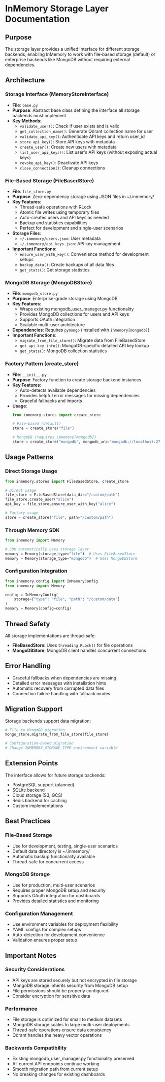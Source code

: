 # InMemory Storage Layer Documentation

## Purpose
The storage layer provides a unified interface for different storage backends, enabling InMemory to work with file-based storage (default) or enterprise backends like MongoDB without requiring external dependencies.

## Architecture

### Storage Interface (MemoryStoreInterface)
- **File**: `base.py`
- **Purpose**: Abstract base class defining the interface all storage backends must implement
- **Key Methods**:
  - `validate_user()`: Check if user exists and is valid
  - `get_collection_name()`: Generate Qdrant collection name for user
  - `validate_api_key()`: Authenticate API keys and return user_id
  - `store_api_key()`: Store API keys with metadata
  - `create_user()`: Create new users with metadata
  - `list_user_api_keys()`: List user's API keys (without exposing actual keys)
  - `revoke_api_key()`: Deactivate API keys
  - `close_connection()`: Cleanup connections

### File-Based Storage (FileBasedStore)
- **File**: `file_store.py` 
- **Purpose**: Zero-dependency storage using JSON files in ~/.inmemory/
- **Key Features**:
  - Thread-safe operations with RLock
  - Atomic file writes using temporary files
  - Auto-creates users and API keys as needed
  - Backup and statistics capabilities
  - Perfect for development and single-user scenarios
- **Storage Files**:
  - `~/.inmemory/users.json`: User metadata
  - `~/.inmemory/api_keys.json`: API key management
- **Important Functions**:
  - `ensure_user_with_key()`: Convenience method for development setups
  - `backup_data()`: Create backups of all data files
  - `get_stats()`: Get storage statistics

### MongoDB Storage (MongoDBStore)  
- **File**: `mongodb_store.py`
- **Purpose**: Enterprise-grade storage using MongoDB
- **Key Features**:
  - Wraps existing mongodb_user_manager.py functionality
  - Provides MongoDB collections for users and API keys
  - Supports OAuth integration
  - Scalable multi-user architecture
- **Dependencies**: Requires `pymongo` (installed with `inmemory[mongodb]`)
- **Important Functions**:
  - `migrate_from_file_store()`: Migrate data from FileBasedStore
  - `get_api_key_info()`: MongoDB-specific detailed API key lookup
  - `get_stats()`: MongoDB collection statistics

### Factory Pattern (create_store)
- **File**: `__init__.py`
- **Purpose**: Factory function to create storage backend instances
- **Key Features**:
  - Auto-detects available dependencies
  - Provides helpful error messages for missing dependencies
  - Graceful fallbacks and imports
- **Usage**:
  ```python
  from inmemory.stores import create_store
  
  # File-based (default)
  store = create_store("file")
  
  # MongoDB (requires inmemory[mongodb])  
  store = create_store("mongodb", mongodb_uri="mongodb://localhost:27017")
  ```

## Usage Patterns

### Direct Storage Usage
```python
from inmemory.stores import FileBasedStore, create_store

# Direct usage
file_store = FileBasedStore(data_dir="/custom/path")
file_store.create_user("alice")
api_key = file_store.ensure_user_with_key("alice")

# Factory usage
store = create_store("file", path="/custom/path")
```

### Through Memory SDK
```python
from inmemory import Memory

# SDK automatically uses storage layer
memory = Memory(storage_type="file")  # Uses FileBasedStore
memory = Memory(storage_type="mongodb")  # Uses MongoDBStore
```

### Configuration Integration
```python
from inmemory.config import InMemoryConfig
from inmemory import Memory

config = InMemoryConfig(
    storage={"type": "file", "path": "/custom/data"}
)
memory = Memory(config=config)
```

## Thread Safety
All storage implementations are thread-safe:
- **FileBasedStore**: Uses `threading.RLock()` for file operations
- **MongoDBStore**: MongoDB client handles concurrent connections

## Error Handling
- Graceful fallbacks when dependencies are missing
- Detailed error messages with installation hints
- Automatic recovery from corrupted data files
- Connection failure handling with fallback modes

## Migration Support
Storage backends support data migration:
```python
# File to MongoDB migration
mongo_store.migrate_from_file_store(file_store)

# Configuration-based migration
# Change INMEMORY_STORAGE_TYPE environment variable
```

## Extension Points
The interface allows for future storage backends:
- PostgreSQL support (planned)
- SQLite backend  
- Cloud storage (S3, GCS)
- Redis backend for caching
- Custom implementations

## Best Practices

### File-Based Storage
- Use for development, testing, single-user scenarios
- Default data directory is ~/.inmemory/
- Automatic backup functionality available
- Thread-safe for concurrent access

### MongoDB Storage  
- Use for production, multi-user scenarios
- Requires proper MongoDB setup and security
- Supports OAuth integration for dashboards
- Provides detailed statistics and monitoring

### Configuration Management
- Use environment variables for deployment flexibility
- YAML configs for complex setups
- Auto-detection for development convenience
- Validation ensures proper setup

## Important Notes

### Security Considerations
- API keys are stored securely but not encrypted in file storage
- MongoDB storage inherits security from MongoDB setup
- File permissions should be properly configured
- Consider encryption for sensitive data

### Performance
- File storage is optimized for small to medium datasets
- MongoDB storage scales to large multi-user deployments
- Thread-safe operations ensure data consistency
- Qdrant handles the heavy vector operations

### Backwards Compatibility
- Existing mongodb_user_manager.py functionality preserved
- All current API endpoints continue working
- Smooth migration path from current setup
- No breaking changes for existing dashboards
